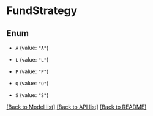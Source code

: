 # FundStrategy

## Enum


* `A` (value: `"A"`)

* `L` (value: `"L"`)

* `P` (value: `"P"`)

* `Q` (value: `"Q"`)

* `S` (value: `"S"`)


[[Back to Model list]](../README.md#documentation-for-models) [[Back to API list]](../README.md#documentation-for-api-endpoints) [[Back to README]](../README.md)


